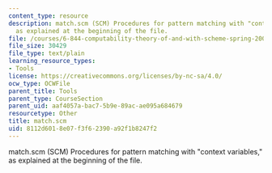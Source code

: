 ```yaml
---
content_type: resource
description: match.scm (SCM) Procedures for pattern matching with "context variables,"
  as explained at the beginning of the file.
file: /courses/6-844-computability-theory-of-and-with-scheme-spring-2003/8112d6018e07f3f62390a92f1b8247f2_match.scm
file_size: 30429
file_type: text/plain
learning_resource_types:
- Tools
license: https://creativecommons.org/licenses/by-nc-sa/4.0/
ocw_type: OCWFile
parent_title: Tools
parent_type: CourseSection
parent_uid: aaf4057a-bac7-5b9e-89ac-ae095a684679
resourcetype: Other
title: match.scm
uid: 8112d601-8e07-f3f6-2390-a92f1b8247f2
---
```

match.scm (SCM) Procedures for pattern matching with "context variables," as explained at the beginning of the file.